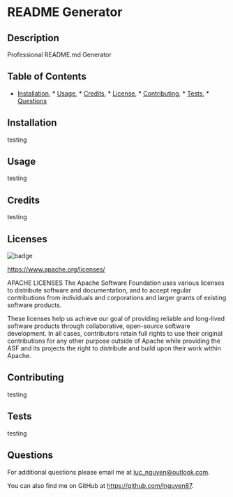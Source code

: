 # README Generator

## Description
Professional README.md Generator


## Table of Contents 
 * [Installation](#installation), * [Usage](#usage), * [Credits](#credits), * [License](#license), * [Contributing](#contributing), * [Tests](#tests), * [Questions](#questions)


## Installation
testing


## Usage
testing


## Credits
testing


## Licenses
![badge](https://img.shields.io/badge/Apache-License-blueviolet)

https://www.apache.org/licenses/

APACHE LICENSES
The Apache Software Foundation uses various licenses to distribute software and documentation, and to accept regular contributions from individuals and corporations and larger grants of existing software products.

These licenses help us achieve our goal of providing reliable and long-lived software products through collaborative, open-source software development. In all cases, contributors retain full rights to use their original contributions for any other purpose outside of Apache while providing the ASF and its projects the right to distribute and build upon their work within Apache.



## Contributing
testing


## Tests 
testing


## Questions
For additional questions please email me at luc_nguyen@outlook.com. 

You can also find me on GitHub at https://github.com/lnguyen87.
